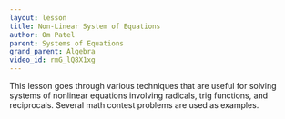 ```yaml
---
layout: lesson
title: Non-Linear System of Equations
author: Om Patel
parent: Systems of Equations
grand_parent: Algebra
video_id: rmG_lQ8X1xg
---
```


This lesson goes through various techniques that are useful for solving systems of nonlinear equations involving radicals, trig functions, and reciprocals. Several math contest problems are used as examples.
